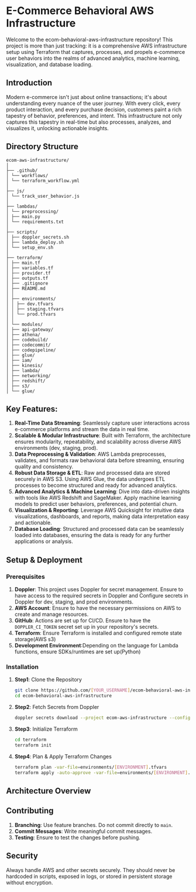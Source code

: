 # E-Commerce Behavioral AWS Infrastructure
Welcome to the ecom-behavioral-aws-infrastructure repository! This project is more than just tracking: it is a comprehensive AWS infrastructure setup using Terraform that captures, processes, and propels e-commerce user behaviors into the realms of advanced analytics, machine learning, visualization, and database loading.

## Introduction
Modern e-commerce isn't just about online transactions; it's about understanding every nuance of the user journey. With every click, every product interaction, and every purchase decision, customers paint a rich tapestry of behavior, preferences, and intent. This infrastructure not only captures this tapestry in real-time but also processes, analyzes, and visualizes it, unlocking actionable insights.

## Directory Structure

```
ecom-aws-infrastructure/
│
├── .github/
│ └── workflows/
│ └── terraform_workflow.yml
│
├── js/
│ └── track_user_behavior.js
│
├── lambdas/
│ └── preprocessing/
│ ├── main.py
│ └── requirements.txt
│
├── scripts/
│ ├── doppler_secrets.sh
│ ├── lambda_deploy.sh
│ └── setup_env.sh
│
├── terraform/
│ ├── main.tf
│ ├── variables.tf
│ ├── provider.tf
│ ├── outputs.tf
│ ├── .gitignore
│ ├── README.md
│ │
│ ├── environments/
│ │ ├── dev.tfvars
│ │ ├── staging.tfvars
│ │ └── prod.tfvars
│ │
│ └── modules/
│ ├── api-gateway/
│ ├── athena/
│ ├── codebuild/
│ ├── codecommit/
│ ├── codepipeline/
│ ├── glue/
│ ├── iam/
│ ├── kinesis/
│ ├── lambda/
│ ├── networking/
│ ├── redshift/
│ ├── s3/
│ └── glue/

```
        
## Key Features:

1. **Real-Time Data Streaming**: Seamlessly capture user interactions across e-commerce platforms and stream the data in real time.
2. **Scalable & Modular Infrastructure**: Built with Terraform, the architecture ensures modularity, repeatability, and scalability across diverse AWS environments (dev, staging, prod).
3. **Data Preprocessing & Validation**: AWS Lambda preprocesses, validates, and formats raw behavioral data before streaming, ensuring quality and consistency.
4. **Robust Data Storage & ETL**: Raw and processed data are stored securely in AWS S3. Using AWS Glue, the data undergoes ETL processes to become structured and ready for advanced analytics.
5. **Advanced Analytics & Machine Learning**: Dive into data-driven insights with tools like AWS Redshift and SageMaker. Apply machine learning models to predict user behaviors, preferences, and potential churn.
6. **Visualization & Reporting**: Leverage AWS Quicksight for intuitive data visualizations, dashboards, and reports, making data interpretation easy and actionable.
7. **Database Loading**: Structured and processed data can be seamlessly loaded into databases, ensuring the data is ready for any further applications or analysis.

## Setup & Deployment

### Prerequisites

1. **Doppler**: This project uses Doppler for secret management. Ensure to have access to the required secrets in Doppler and Configure secrets in Doppler for dev, staging, and prod environments.
2. **AWS Account**: Ensure to have the necessary permissions on AWS to create and manage resources.
3. **GitHub**: Actions are set up for CI/CD. Ensure to have the `DOPPLER_CI_TOKEN` secret set up in your repository's secrets.
4. **Terraform**: Ensure Terraform is installed and configured remote state storage(AWS s3)
5. **Development Environment**:Depending on the language for Lambda functions, ensure SDKs/runtimes are set up(Python)

### Installation 

1. **Step1**: Clone the Repository
    ```bash
    git clone https://github.com/[YOUR_USERNAME]/ecom-behavioral-aws-infrastructure.git
    cd ecom-behavioral-aws-infrastructure
    ```

2. **Step2**: Fetch Secrets from Doppler
    ```bash
    doppler secrets download --project ecom-aws-infrastructure --config [ENVIRONMENT] --format env
    ```

3. **Step3**: Initialize Terraform
    ```bash
    cd terraform
    terraform init
    ```

4. **Step4**: Plan & Apply Terraform Changes
    ```bash
    terraform plan -var-file=environments/[ENVIRONMENT].tfvars
    terraform apply -auto-approve -var-file=environments/[ENVIRONMENT].tfvars
    ```
## Architecture Overview


## Contributing

1. **Branching**: Use feature branches. Do not commit directly to `main`.
2. **Commit Messages**: Write meaningful commit messages.
3. **Testing**: Ensure to test the changes before pushing.

## Security

Always handle AWS and other secrets securely. They should never be hardcoded in scripts, exposed in logs, or stored in persistent storage without encryption.
